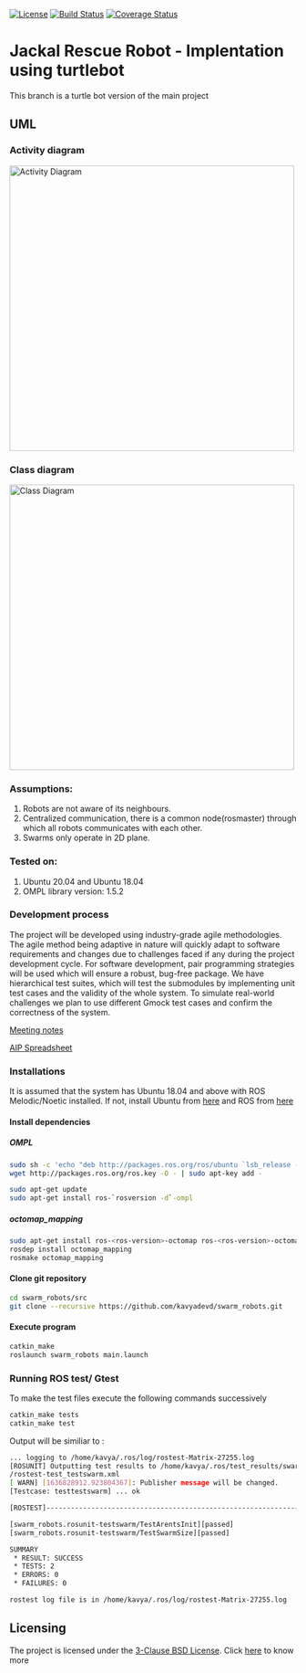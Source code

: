 
[![License](https://img.shields.io/badge/License-BSD%203--Clause-blue.svg)](https://opensource.org/licenses/BSD-3-Clause)
[![Build Status](https://app.travis-ci.com/aswathselvam/swarm_robots.svg?branch=main)](https://app.travis-ci.com/aswathselvam/swarm_robots)
[![Coverage Status](https://coveralls.io/repos/github/aswathselvam/swarm_robots/badge.svg?branch=main)](https://coveralls.io/github/aswathselvam/swarm_robots?branch=main)

# Jackal Rescue Robot - Implentation using turtlebot

This branch is a turtle bot version of the main project

## UML

### Activity diagram
<img src="https://github.com/kavyadevd/swarm_robots/blob/test/UML/ActivityDiagram.png?raw=true" alt="Activity Diagram" width="500px"></img>

### Class diagram
<img src="https://github.com/kavyadevd/swarm_robots/blob/test/UML/Class%20diagram.png?raw=true" width="500px" alt="Class Diagram"></img>



### Assumptions:
1. Robots are not aware of its neighbours.
2. Centralized communication, there is a common node(rosmaster) through which all robots communicates with each other. 
3. Swarms only operate in 2D plane.

### Tested on:
1. Ubuntu 20.04 and Ubuntu 18.04
2. OMPL library version: 1.5.2 

### Development process
The project will be developed using industry-grade agile methodologies. The agile method being adaptive in nature will quickly adapt to software requirements and changes due to challenges faced if any during the project development cycle. For software development, pair programming strategies will be used which will ensure a robust, bug-free package. We have hierarchical test suites, which will test the submodules by implementing unit test cases and the validity of the whole system. To simulate real-world challenges we plan to use different Gmock test cases and confirm the correctness of the system.

[Meeting notes](https://docs.google.com/document/d/1nNpMe6DLzv8XDJHyTaXOK77MExHqAslBlWCvYTAc9Zk/edit?usp=sharing)

[AIP Spreadsheet](https://docs.google.com/spreadsheets/d/1eQ78AiMMgUXJpQEjbjUjjJoJ0I1oSbPfRSU09nT6VKE/edit?usp=sharing)

### Installations

It is assumed that the system has Ubuntu 18.04 and above with ROS Melodic/Noetic installed.
If not, install Ubuntu from [here](https://ubuntu.com/download/desktop) and ROS from [here](http://wiki.ros.org/melodic/Installation/Ubuntu)


#### Install dependencies
##### OMPL
```bash
sudo sh -c 'echo "deb http://packages.ros.org/ros/ubuntu `lsb_release -sc` main" > /etc/apt/sources.list.d/ros-latest.list'
wget http://packages.ros.org/ros.key -O - | sudo apt-key add -

sudo apt-get update
sudo apt-get install ros-`rosversion -d`-ompl
```

##### octomap_mapping
```bash
sudo apt-get install ros-<ros-version>-octomap ros-<ros-version>-octomap-mapping
rosdep install octomap_mapping
rosmake octomap_mapping

```

#### Clone git repository
```bash
cd swarm_robots/src
git clone --recursive https://github.com/kavyadevd/swarm_robots.git
```

#### Execute program
```bash
catkin_make
roslaunch swarm_robots main.launch
```

### Running ROS test/ Gtest

To make the test files execute the following commands successively
```bash
catkin_make tests
catkin_make test
```

Output will be similiar to :

```bash
... logging to /home/kavya/.ros/log/rostest-Matrix-27255.log
[ROSUNIT] Outputting test results to /home/kavya/.ros/test_results/swarm_robots
/rostest-test_testswarm.xml
[ WARN] [1636828912.923804367]: Publisher message will be changed.
[Testcase: testtestswarm] ... ok

[ROSTEST]-----------------------------------------------------------------------

[swarm_robots.rosunit-testswarm/TestArentsInit][passed]
[swarm_robots.rosunit-testswarm/TestSwarmSize][passed]

SUMMARY
 * RESULT: SUCCESS
 * TESTS: 2
 * ERRORS: 0
 * FAILURES: 0

rostest log file is in /home/kavya/.ros/log/rostest-Matrix-27255.log

```

## Licensing
The project is licensed under the [3-Clause BSD License](https://opensource.org/licenses/BSD-3-Clause). Click [here](https://github.com/kavyadevd/swarm_robots/blob/main/LICENSE) to know more

